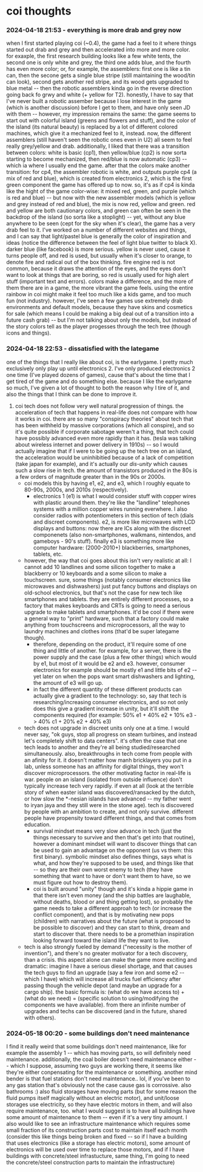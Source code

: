 # coi thoughts

### 2024-04-18 21:53 - everything is more drab and grey now

when I first started playing coi (~0.4), the game had a feel to it where things started out drab and grey and then accelerated into more and more color. for exaxple, the first research building looks like a few white tents, the second one is only white and grey, the third one adds blue, and the fourth has even more color; or, for example, the assemblers: first one is like a tin can, then the secone gets a single blue stripe (still maintaining the wood/tin can look), second gets another red stripe, and its wood gets upgraded to blue metal -- then the robotic assemblers kinda go in the reverse direction going back fo grwy and white (+ yellow for T2).
	honestly, I have to say that I've never built a robotic assember because I lose interest in the game (which is another discussion) before I get to them, and have only seen JD with them -- however, my impression remains the same: the game seems to start out with colorful island (greens and flowers and stuff), and the color of the island (its natural beauty) is replaced by a lot of different colored machines, which give it a mechanized feel to it, instead.
now, the different assemblers (still haven't seen the robotic ones even in U2) all seem to feel really grey/yellow and drab. additionally, I liked that there was a transition between colors: white is basic (cp1), then yellow/blue (cp2) is now sorta starting to become mechanized, then red/blue is now automatic (cp3) -- which ia where I usually end the game. after that the colors make another transition: for cp4, the assembler robotic is white, and outputs purple cp4 (a mix of red and blue), which is created from electronics 2, which is the first green component the game has offered up to now. so, it's as if cp4 is kinda like the hight of the game color-wise: it mixed red, green, and purple (which is red and blue) -- but now with the new assembler models (which is yellow and grey instead of red and blue), the mix is now red, yellow and green. red and yellow are both cautionary colors, and green can often be seen in the backdrop of the island (so sorta like a stoplight) -- yet, without any blue anywhere to be seen (cept for the sky when it's clear), the game has a very drab feel to it.
	I've worked on a number of different websites and things, and I can say that light/pastel blue is generally the color of inspiration and ideas (notice the difference between the feel of light blue twitter to black X). darker blue (like facebook) is more serious. yellow is never used, cause it turns people off, and red is used, but usually when it's closer to orange, to denote fire and radical out of the box thinking. fire engine red is not common, because it draws the attention of the eyes, and the eyes don't want to look at things that are boring, so red is usually used for high alert stuff (important text and errors).
colors make a difference, and the more of them there are in a game, the more vibrant the game feels. using the entire rainbow in coi might make it feel too much like a kids game, and too much fun (not industry). however, I've seen a few games use extremely drab environments and default models, because they have skins and cosmetics for sale (which means I could be making a big deal out of a transition into a future cash grab) -- but I'm not talking about only the models, but instead of the story colors tell as the player progesses through the tech tree (though icons and things).

### 2024-04-18 22:53 - dissatisfied with the lategame

one of the things that I really like about coi, is the earlygame. I pretty much exclusively only play up until electronics 2. I've only produced electronics 2 one time (I've played dozens of games), cause that's about the time that I get tired of the game and do something else. because I like the earlygame so much, I've given a lot of thought to both the reason why I tire of it, and also the things that I think can be done to improve it.
1. coi tech does not follow very well natural progression of things. the acceleration of tech that happens in real-life does not compare with how it works in coi. there are so many "conspiracy theories" about tech that has been withheld by massive corporations (which all conspire), and so it's quite possible if corporate sabotage weren't a thing, that tech could have possibly advanced even more rapidly than it has. (tesla was talking about wireless internet and power delivery in 1910s) -- so I would actually imagine that if I were to be going up the tech tree on an island, the acceleration would be uninhibitied because of a lack of competition (take japan for example), and it's actually our *dis-unity* which causes such a slow rise in tech. the amount of transistors produced in the 80s is a few orders of magnitude greater than in the 90s or 2000s.
	- coi models this by having e1, e2, and e3, which I roughly equate to 80-90s, 2000s, and 2010s (respectively).
		- electronics 1 (e1) is what I would consider stuff with copper wires with plastic around them. they're like the "landline" telephones systems with a million copper wires running everwhere. I also consider radios with potentiometers in this section of tech (dials and discreet components). e2, is more like microwaves with LCD displays and buttons: now there are ICs along with the discreet componenets (also non-smartphones, walkmans, nintendos, and gameboys - 90's stuff). finally e3 is something more like computer hardware: (2000-2010+) blackberries, smartphones, tablets, etc.
	- however, the way that coi goes about this isn't very realistic at all: I cannot add 10 landlines and some silicon together to make a blackberry or 10 keyboards and a some silicon to make a touchscreen. sure, some things (notably consumer electronics like microwaves and dishwashers) just put fancy buttons and displays on old-school electronics, but that's not the case for new tech like smartphones and tablets. they are entirely different processes, so a factory that makes keyboards and CRTs is going to need a serious upgrade to make tablets and smartphones. it'd be cool if there were a general way to "print" hardware, such that a factory could make anything from touchscreens and microprocessors, all the way to laundry machines and clothes irons (that'd be super lategame though).
		- therefore, depending on the product, it'll require some of one thing and little of another. for example, for a server, there is the power supply and the case (plus a few other things) which would by e1, but most of it would be e2 and e3. however, consumer electronics for example should be mostly e1 and little bits of e2 -- yet later on when the pops want smart dishwashers and lighting, the amount of e3 will go up.
		- in fact the different quantity of these different products can actually give a gradient to the technology: so, say that tech is researching/increasing consumer electronics, and so not only does this give a gradient increase in unity, but it'll shift the components required (for example: 50% e1 + 40% e2 + 10% e3 -> 40% c1 + 20% e2 + 40% e3)
	- tech does not upgrade in discreet units only one at a time. I would never say, "ok guys, stop all progress on steam turbines, and instead let's completely shift to data centers". it's often the case that one tech leads to another and they're all being studied/researched simultaneously. also, breakthroughs in tech come from people with an afinity for it. it doesn't matter how manh bricklayers you put in a lab, unless someone has an affinity for digital things, they won't discover microprocessors. the other motivating factor in real-life is war. people on an island (isolated from outside influence) don't typically increase tech very rapidly. if even at all (look at the terrible story of when easter island was discovered/ransacked by the dutch, or how slow the *-nesian islands have advanced -- my father went to iryan jaya and they still were in the stone age). tech is discovered by people with an ambition to create, and not only survive. different people have propensity toward different things, and that comes from education.
		- survival mindset means very slow advance in tech (just the things necessary to survive and then that's get into that routine), however a dominant mindset will want to discover things that can be used to gain an advantage on the opponent (us vs them: this first binary). symbolic mindset also defines things, says what is what, and how they're supposed to be used, and things like that -- so they are their own worst enemy to tech (they have something that want to have or don't want them to have, so we must figure out how to destroy them).
		- coi is built around "unity" though and it's kinda a hippie game in that there isn't even money (and the ship battles are laughable, without deaths, blood or and thing getting lost), so probably the game needs to take a different approah to tech (or increase the conflict component), and that is by motivating new pops (children) with narratives about the future (what is proposed to be possible to discover) and they can start to think, dream and start to discover that. there needs to be a promethian inspiration looking forward toward the island life they want to live.
	- tech is also strongly fueled by demand ("necessity is the mother of invention"), and there's no greater motivator for a tech discovery, than a crisis. this aspect alone can make the game more exciting and dramatic: imagine I have a serious diesel shortage, and that causes the tech guys to find an upgrade (say a few iron and some e2 -- which I have) which will increase all trucks fuel efficiency after passing though the vehicle depot (and maybe an upgrade for a cargo ship). the basic formula is: (what do we have access to) + (what do we need) = (specific solution to using/modifying the components we have available). from there an infinite number of upgrades and techs can be discovered (and in the future, shared with others).

### 2024-05-18 00:20 - some buildings don't need maintenance

I find it really weird that some buildings don't need maintenance, like for example the assembly 1 -- which has moving parts, so will definitely need maintenance. additionally, the coal boiler doesn't need maintenance either -- which I suppose, assuming two guys are working there, it seems like they're either conpensating for the maintenance or something. another mind bender is that fuel stations don't need maintenance.. lol, if you've been to any gas station that's obviously not the case cause gas is corrossive. also bathrooms :) also fluid storages have moving parts (but for some reason the fluid pumps itself magically without an electric motor), and unit/loose storages use electricity, so they have electric motors in them, and will also require maintenance, too.
what I would suggest is to have all buildings have some amount of maintenance to them -- even if it's a very tiny amount. I also would like to see an infrastructure maintenance which requires some small fraction of its construction parts cost to maintain itself each month (consider this like things being broken and fixed -- so if I have a building that uses electronics (like a storage has electric motors), some amount of electronics will be used over time to replace those motors, and if I have buildings with concrete/steel infrastucture, same thing, I'm going to need the concrete/steel construction parts to maintain the infrastructure)
